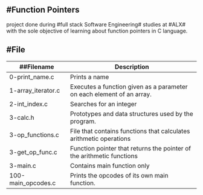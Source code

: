 #Function Pointers
---
project done during #full stack Software Engineering# studies at #ALX# with the sole objective of learning about function pointers in C language.

#File
---
##Filename           |   Description
-----------------    |----------------------------
0-print_name.c       | Prints a name
1-array_iterator.c   | Executes a function given as a parameter on each element of an array.
2-int_index.c        | Searches for an integer
3-calc.h             | Prototypes and data structures used by the program.
3-op_functions.c     | File that contains functions that calculates arithmetic operations
3-get_op_func.c      | Function pointer that returns the pointer of the arithmetic functions
3-main.c             | Contains main function only
100-main_opcodes.c   | Prints the opcodes of its own main function.
